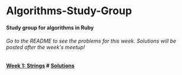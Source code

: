 # Algorithms-Study-Group
#### Study group for algorithms in Ruby


###### Go to the README to see the problems for this week. Solutions will be posted after the week's meetup!
#### [Week 1: Strings](week1_strings.md) # [Solutions](week1_solutions.md)
